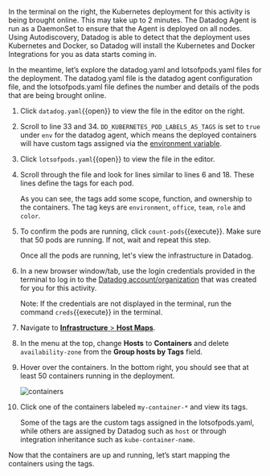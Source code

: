 In the terminal on the right, the Kubernetes deployment for this activity is being brought online. This may take up to 2 minutes. The Datadog Agent is run as a DaemonSet to ensure that the Agent is deployed on all nodes. Using Autodiscovery, Datadog is able to detect that the deployment uses Kubernetes and Docker, so Datadog will install the Kubernetes and Docker Integrations for you as data starts coming in. 

In the meantime, let’s explore the datadog.yaml and lotsofpods.yaml files for the deployment. The datadog.yaml file is the datadog agent configuration file, and the lotsofpods.yaml file defines the number and details of the pods that are being brought online.

1. Click `datadog.yaml`{{open}} to view the file in the editor on the right.

2. Scroll to line 33 and 34. `DD_KUBERNETES_POD_LABELS_AS_TAGS` is set to `true` under `env` for the datadog agent, which means the deployed containers will have custom tags assigned via the <a href="https://docs.datadoghq.com/getting_started/tagging/assigning_tags/?tab=containerizedenvironments#environment-variables" target="_blank">environment variable</a>.

3. Click `lotsofpods.yaml`{{open}} to view the file in the editor.

4. Scroll through the file and look for lines similar to lines 6 and 18. These lines define the tags for each pod. 

    As you can see, the tags add some scope, function, and ownership to the containers. The tag keys are `environment`, `office`, `team`, `role` and `color`.

5. To confirm the pods are running, click `count-pods`{{execute}}. Make sure that 50 pods are running. If not, wait and repeat this step. 

    Once all the pods are running, let's view the infrastructure in Datadog. 

6. In a new browser window/tab, use the login credentials provided in the terminal to log in to the <a href="https://app.datadoghq.com/account/login" target="_datadog">Datadog account/organization</a> that was created for you for this activity.

    Note: If the credentials are not displayed in the terminal, run the command `creds`{{execute}} in the terminal. 

7. Navigate to <a href="https://app.datadoghq.com/infrastructure/map" target="_datadog">**Infrastructure** > **Host Maps**</a>.

8. In the menu at the top, change **Hosts** to **Containers** and delete `availability-zone` from the **Group hosts by Tags** field.

9. Hover over the containers. In the bottom right, you should see that at least 50 containers running in the deployment. 

    ![containers](taggingk8s/assets/containers-running.png)

10. Click one of the containers labeled `my-container-*` and view its tags. <p>Some of the tags are the custom tags assigned in the lotsofpods.yaml, while others are assigned by Datadog such as `host` or through integration inheritance such as `kube-container-name`.

Now that the containers are up and running, let’s start mapping the containers using the tags.